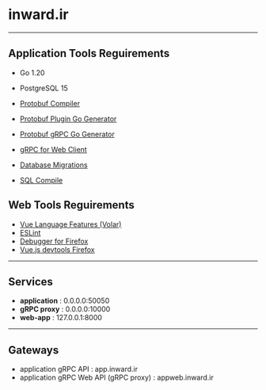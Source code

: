 inward.ir
=========

--------------------------------------------------------------------------------

## Application Tools Reguirements

- Go 1.20
- PostgreSQL 15

- [Protobuf Compiler](https://github.com/protocolbuffers/protobuf)
- [Protobuf Plugin Go Generator](google.golang.org/protobuf/cmd/protoc-gen-go)
- [Protobuf gRPC Go Generator](google.golang.org/grpc/cmd/protoc-gen-go-grpc)
- [gRPC for Web Client](https://github.com/grpc/grpc-web)
- [Database Migrations](https://github.com/golang-migrate/migrate)
- [SQL Compile](https://github.com/kyleconroy/sqlc)

## Web Tools Reguirements

- [Vue Language Features (Volar)](https://marketplace.visualstudio.com/items?itemName=johnsoncodehk.volar)
- [ESLint](https://marketplace.visualstudio.com/items?itemName=dbaeumer.vscode-eslint)
- [Debugger for Firefox](https://marketplace.visualstudio.com/items?itemName=firefox-devtools.vscode-firefox-debug)
- [Vue.js devtools Firefox](https://addons.mozilla.org/en-US/firefox/addon/vue-js-devtools/)

--------------------------------------------------------------------------------

## Services

- **application** : 0.0.0.0:50050
- **gRPC proxy**  : 0.0.0.0:10000
- **web-app**     : 127.0.0.1:8000

--------------------------------------------------------------------------------

## Gateways

- application gRPC API                  : app.inward.ir
- application gRPC Web API (gRPC proxy) : appweb.inward.ir
